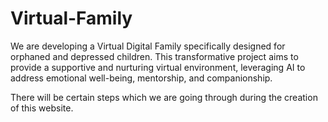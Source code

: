 # Virtual-Family

We are developing a Virtual Digital Family specifically designed for orphaned and depressed children. This transformative project aims to provide a supportive and nurturing virtual environment, leveraging AI to address emotional well-being, mentorship, and companionship. 

There will be certain steps which we are going through during the creation of this website.
